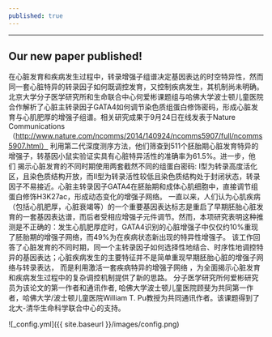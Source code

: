 ```yaml
---
published: true
---
```


---
Our new paper published!
---
在心脏发育和疾病发生过程中，转录增强子组谱决定基因表达的时空特异性，然而同一套心脏特异的转录因子如何既调控发育，又控制疾病发生，其机制尚未明确。北京大学分子医学研究所和生命联合中心何爱彬课题组与哈佛大学波士顿儿童医院合作解析了心脏主转录因子GATA4如何调节染色质组蛋白修饰密码，形成心脏发育与心肌肥厚的增强子组谱。相关研究成果于9月24日在线发表于Nature Communications （http://www.nature.com/ncomms/2014/140924/ncomms5907/full/ncomms5907.html）
      利用第二代深度测序方法，他们筛查到511个胚胎期心脏发育特异的增强子，转基因小鼠实验证实具有心脏特异活性的准确率为61.5%。进一步，他们 揭示心脏发育的不同时期使用两套截然不同的组蛋白密码: I型为转录高度活化区，且染色质结构开放，而II型为转录活性较低且染色质结构处于封闭状态，转录因子不易接近。心脏主转录因子GATA4在胚胎期和成体心肌细胞中，直接调节组蛋白修饰H3K27ac，形成动态变化的增强子网络。
      一直以来，人们认为心肌疾病（包括心肌肥厚，心脏衰竭等）的一个重要基因表达标志是重启了早期胚胎心脏发育的一套基因表达谱，而后者受相应增强子元件调节。然而，本项研究表明这种推测是不正确的：发生心肌肥厚症时，GATA4识别的心脏增强子中仅仅约10%重现了胚胎期的增强子网络，而49%为在疾病状态新出现的特异性增强子。
      该工作回答了心脏发育的不同时期，同一个主转录因子如何选择性地结合、时序性地调控特异的基因表达；心脏疾病发生的主要特征并不是简单重现早期胚胎心脏的增强子网络与转录表达， 而是利用激活一套疾病特异的增强子网络 ，为全面揭示心脏发育和疾病发生过程中的复杂调控机制提供了新的思路。
      分子医学研究所何爱彬研究员为该论文的第一作者和通讯作者, 哈佛大学波士顿儿童医院顾斐为共同第一作者，哈佛大学/波士顿儿童医院William T. Pu教授为共同通讯作者。该课题得到了北大-清华生命科学联合中心的支持。


![_config.yml]({{ site.baseurl }}/images/config.png)

